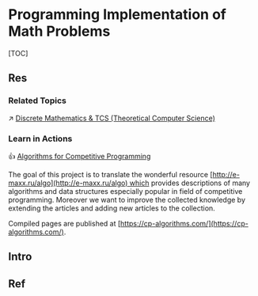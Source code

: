 # Programming Implementation of Math Problems

[TOC]



## Res
### Related Topics
↗ [Discrete Mathematics & TCS (Theoretical Computer Science)](../../../../🧮%20Mathematics/Discrete%20Mathematics%20&%20TCS%20(Theoretical%20Computer%20Science).md)


### Learn in Actions
👍 [Algorithms for Competitive Programming](https://cp-algorithms.com/index.html)

The goal of this project is to translate the wonderful resource [http://e-maxx.ru/algo](http://e-maxx.ru/algo) which provides descriptions of many algorithms and data structures especially popular in field of competitive programming. Moreover we want to improve the collected knowledge by extending the articles and adding new articles to the collection.

Compiled pages are published at [https://cp-algorithms.com/](https://cp-algorithms.com/).



## Intro


## Ref

